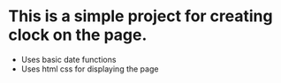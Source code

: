 # This is a simple project for creating clock on the page.

- Uses basic date functions
- Uses html css for displaying the page
